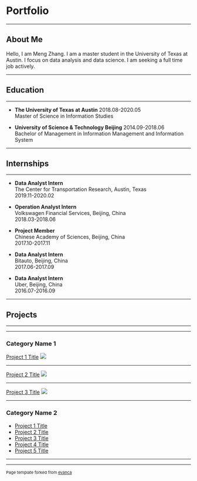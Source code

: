 # Portfolio
---

## About Me
   Hello, I am Meng Zhang. I am a master student in the University of Texas at Austin. I focus on data analysis and data science. I am seeking a full time job actively.
   
---

## Education
---

  * **The University of Texas at Austin** 2018.08-2020.05<br/> 
    Master of Science in Information Studies
    
  * **University of Science & Technology Beijing** 2014.09-2018.06<br/> 
    Bachelor of Management in Information Management and Information System 

---
## Internships
---

  * **Data Analyst Intern** <br/> 
    The Center for Transportation Research, Austin, Texas<br/>
    2019.11-2020.02
    
  * **Operation Analyst Intern** <br/> 
    Volkswagen Financial Services, Beijing, China<br/>
    2018.03-2018.06

  * **Project Member** <br/> 
    Chinese Academy of Sciences, Beijing, China<br/>
    2017.10-2017.11
  
  * **Data Analyst Intern** <br/> 
    Bitauto, Beijing, China<br/>
    2017.06-2017.09
  
  * **Data Analyst Intern** <br/> 
    Uber, Beijing, China<br/>
    2016.07-2016.09
---
## Projects
---

---

### Category Name 1 

[Project 1 Title](/sample_page)
<img src="images/dummy_thumbnail.jpg?raw=true"/>

---
[Project 2 Title](/pdf/sample_presentation.pdf)
<img src="images/dummy_thumbnail.jpg?raw=true"/>

---
[Project 3 Title](http://example.com/)
<img src="images/dummy_thumbnail.jpg?raw=true"/>

---

### Category Name 2

- [Project 1 Title](http://example.com/)
- [Project 2 Title](http://example.com/)
- [Project 3 Title](http://example.com/)
- [Project 4 Title](http://example.com/)
- [Project 5 Title](http://example.com/)

---




---
<p style="font-size:11px">Page template forked from <a href="https://github.com/evanca/quick-portfolio">evanca</a></p>
<!-- Remove above link if you don't want to attibute -->
